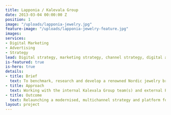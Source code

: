 ```yaml
---
title: Lapponia / Kalevala Group
date: 2013-03-04 00:00:00 Z
position: 1
image: "/uploads/lapponia-jewelry.jpg"
feature-image: "/uploads/lapponia-jewelry-feature.jpg"
images: 
services:
- Digital Marketing
- Advertising
- Strategy
lead: Digital strategy, marketing strategy, channel strategy, digital advertising strategy for a leading Nordic jewelry brand.
is-featured: true
is-hero: true
details:
- title: Brief
  text: To benchmark, research and develop a renowned Nordic jewelry brand Lapponia. Assessment and development of global digital strategy, digital marketing strategy and digital advertising with Kalevala Group internal teams to relaunch the brand for new markets and international audiences. 
- title: Approach
  text: Working with the internal Kalevala Group team(s) and external PR agencies to approach the global marketing opportunity for a renowned Finnish jewellery brand with an integrated approach with a clear audience segmentation in mind. Brand positioning and reach out to potential younger demographics in multiple markets.
- title: Outcome
  text: Relaunching a modernised, multichannel strategy and platform for a global multilingual Lapponia customer. Considering PR amplifications alongside new original storytelling, content activations and influencer marketing to reach new audiences. Alignment of agency approach considering digital buys and budgeting.
layout: project
---
```


